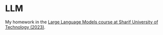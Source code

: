 # LLM
My homework in the [Large Language Models course at Sharif University of Technology (2023)](https://sharif-llm.ir/). 
